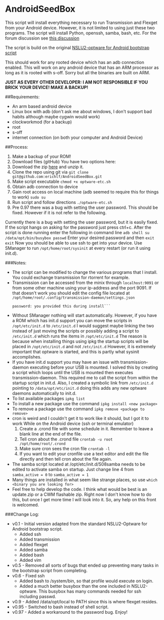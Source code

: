 AndroidSeedBox
==============

This script will install everything necessary to run Transmission and Flexget from your Android device. However, it is not limited to using just these two programs. The script will install Python, openssh, samba, bash, etc.
For the forum discussion see [this discussion](http://minixforums.com/threads/how-to-linux-optware-ssh-samba-transmission-flexget.2825/#post-23301)

The script is build on the original [NSLU2-optware for Android bootstrap
script](http://sourceforge.net/p/optware-android/wiki/Home/)

This should work for any rooted device which has an adb connection enabled. This
will work on any android device that has an ARM processor as long as it is rooted with s-off.
Sorry but all the binaries are built on ARM.

**JUST AS EVERY OTHER DEVELOPER: I AM NOT RESPONSIBLE IF YOU BRICK YOUR DEVICE! MAKE A BACKUP!**

##Requirements:
* An arm based android device
* Linux box with adb (don't ask me about windows, I don't support bad habits although maybe cygwin would work)
* clockworkmod (for a backup)
* root
* s-off
* internet connection (on both your computer and Android Device)

##Process:
1. Make a backup of your ROM!
2. Download files (gitHub)
  You have two options here:
  1. Download the zip [here](https://github.com/erichlf/androidseedbox/archive/master.zip) and unzip it.
  2. Clone the repo using git via `git clone git@github.com:erichlf/AndroidSeedBox.git`
3. Make script executable
    `chmod +x optware-etc.sh`
4. Obtain adb connection to device
5. Gain root access on local machine (adb seemed to require this for things to work)
    `sudo su`
6. Run script and follow directions
    `./optware-etc.sh`
7. Pre 0.97 there was a bug with setting the user password. This should be fixed. However if it is not refer to the following.

Currently there is a bug with setting the user password, but it is easily fixed. If the script hangs on asking for the password just press ctrl+c. After the script is done running enter the following in command line
    ```adb shell
    su
    /data/opt/bin/busybox passwd```
Enter your desired password and then
    `exit`
    `exit`
Now you should be able to use ssh to get into your device.
Use SManager to run `/opt/home/root/sysinit` at every restart (or run it using init.d).

###Notes:
* The script can be modified to change the various programs that I install. You could exchange transmission for rtorrent for example.
* Transmission can be accessed from the minix through `localhost:9091` or from some other machine using your ip-address and the port 9091. If that doesn't work you should edit the config file located at `/opt/home/root/.config/transmission-daemon/settings.json`
    ```username: root
    password: you provided this during install```
* Without SManager nothing will start automatically. However, if you have a ROM which has init.d support you can move the scripts in `/opt/etc/init.d` to `/etc/init.d` I would suggest maybe linking the two instead of just moving the scripts or possibly adding a script to `/etc/init.d` which runs the items in `/opt/etc/init.d` The reason is because when installing things using ipkg the startup scripts will be placed in `/opt/etc/init.d` and not `/etc/init.d` However, it is extremely important that optware is started, and this is partly what sysinit accomplishes.
* If you have init.d support you may have an issue with transmission-daemon executing before your USB is mounted. I solved this by creating a script which loops until the USB is mounted then executes transmission-daemon. This required me to call the script from within the startup script in init.d. Also, I created a symbolic link from `/etc/init.d` pointing to `/data/opt/etc/init.d` doing this adds any new optware daemons automatically to init.d.
* To list available packages
    `ipkg list`
* To install a new package use the command
    `ipkg install <new package>`
* To remove a package use the command
    `ipkg remove <package to remove>`
* cron is weird and I couldn't get it to work like it should, but I got it to work
    While on the Android device (ssh or terminal emulator)
    1. Create a .crond file with some schedule in it. Remember to leave a blank line at the end of the file.
    2. Tell cron about the .crond file
        `crontab -u root /opt/home/root/.crond`
    3. Make sure cron sees the cron file
        `crontab -l`
    4. If you want to edit your cronfile use a text editor and edit the file directly and then tell cron about the file again.
* The samba script located at /opt/etc/init.d/S08samba needs to be edited to activate samba on startup. Just change line 4 from `samba_active = 0` to `samba_active = 1`
* Many things are installed in what seem like strange places, so use
    `which <binary you are looking for>`
* Feel free to help develop the code. I think what would be best is an update.zip or a CWM flashable zip. Right now I don't know how to do this, but once I get more time I will look into it. So, any help on this front is welcomed.

###Change Log:
* v0.1 - Initial version adapted from the standard NSLU2-Optware for Android bootstrap script.
    * Added ssh
    * Added transmission
    * Added flexget
    * Added samba
    * Added bash
    * Added vim
* v0.5 - Removed all sorts of bugs that ended up preventing many tasks in the bootstrap script from completing.
* v0.6 - Fixed ssh
    * Added bash to /system/bin, so that profile would execute on login.
    * Added a much better busybox than the one included in NSLU2-optware. This busybox has many commands needed for ssh including passwd.
* v0.9 - Added /data/opt/local to PATH since this is where flexget resides.
* v0.95 - Switched to bash instead of shell script.
* v0.97 - Added a workaround to the password bug.
Enjoy!
